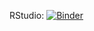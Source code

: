 
RStudio: [![Binder](http://mybinder.org/badge_logo.svg)](https://mybinder.org/v2/gh/ezczstats/binderR/master?urlpath=rstudio)

